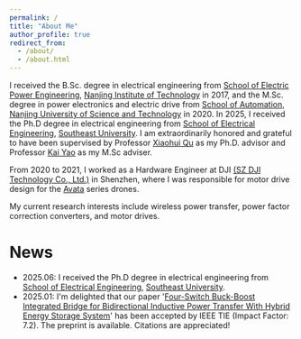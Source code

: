 ```yaml
---
permalink: /
title: "About Me"
author_profile: true
redirect_from: 
  - /about/
  - /about.html
---
```


I received the B.Sc. degree in electrical engineering from [School of Electric Power Engineering](https://dlx.njit.edu.cn/), [Nanjing Institute of Technology](https://www.njit.edu.cn/) in 2017, and the M.Sc. degree in power electronics and electric drive from [School of Automation](https://au.njust.edu.cn/), [Nanjing University of Science and Technology](https://www.njust.edu.cn/) in 2020. In 2025, I received the Ph.D degree in electrical engineering from [School of Electrical Engineering](https://ee.seu.edu.cn/), [Southeast University](https://www.seu.edu.cn/).
I am extraordinarily honored and grateful to have been supervised by Professor [Xiaohui Qu](https://seu.teacher.360eol.com/teacherBasic/preview?teacherId=10117) as my Ph.D. advisor and Professor [Kai Yao](http://202.119.85.163/open/TutorInfo.aspx?dsbh=IeR3poAW53o7PUstnhmXaQ==&yxsh=wx3VkFtexLA=&zydm=C0KH!bYnMa0=) as my M.Sc adviser.

From 2020 to 2021, I worked as a Hardware Engineer at DJI [(SZ DJI Technology Co., Ltd.)](https://www.dji.com) in Shenzhen, where I was responsible for motor drive design for the [Avata](https://www.dji.com/cn/products/camera-drones#avata-series) series drones.

My current research interests include wireless power transfer, power factor correction converters, and motor drives.

News
======
* 2025.06: I received the Ph.D degree in electrical engineering from [School of Electrical Engineering](https://ee.seu.edu.cn/), [Southeast University](https://www.seu.edu.cn/).
* 2025.01: I'm delighted that our paper '[Four-Switch Buck-Boost Integrated Bridge for Bidirectional Inductive Power Transfer With Hybrid Energy Storage System](https://ieeexplore.ieee.org/document/10896815)' has been accepted by IEEE TIE (Impact Factor: 7.2). The preprint is available. Citations are appreciated!
